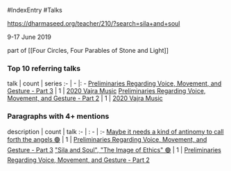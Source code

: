 #IndexEntry #Talks

https://dharmaseed.org/teacher/210/?search=sila+and+soul

9-17 June 2019

part of [[Four Circles, Four Parables of Stone and Light]]

### Top 10 referring talks
talk | count | series
:- | - |: -
<a data-href="Preliminaries Regarding Voice, Movement, and Gesture - Part 3" href="Preliminaries+Regarding+Voice%2C+Movement%2C+and+Gesture+-+Part+3" class="internal-link">Preliminaries Regarding Voice, Movement, and Gesture - Part 3</a> | 1 | <a data-href="2020 Vajra Music" href="2020+Vajra+Music" class="internal-link">2020 Vajra Music</a>
<a data-href="Preliminaries Regarding Voice, Movement, and Gesture - Part 2" href="Preliminaries+Regarding+Voice%2C+Movement%2C+and+Gesture+-+Part+2" class="internal-link">Preliminaries Regarding Voice, Movement, and Gesture - Part 2</a> | 1 | <a data-href="2020 Vajra Music" href="2020+Vajra+Music" class="internal-link">2020 Vajra Music</a>

### Paragraphs with 4+ mentions
description | count | talk
:- | : - | :-
<a aria-label-position="top" aria-label="Preliminaries Regarding Voice, Movement, and Gesture - Part 3 > Maybe it needs a kind of antinomy to call forth the angels 🟢" data-href="Preliminaries Regarding Voice, Movement, and Gesture - Part 3#Maybe it needs a kind of antinomy to call forth the angels 🟢" href="Preliminaries+Regarding+Voice%2C+Movement%2C+and+Gesture+-+Part+3#Maybe+it+needs+a+kind+of+antinomy+to+call+forth+the+angels+%F0%9F%9F%A2" class="internal-link">Maybe it needs a kind of antinomy to call forth the angels 🟢</a> | 1 | <a data-href="Preliminaries Regarding Voice, Movement, and Gesture - Part 3" href="Preliminaries+Regarding+Voice%2C+Movement%2C+and+Gesture+-+Part+3" class="internal-link">Preliminaries Regarding Voice, Movement, and Gesture - Part 3</a>
<a aria-label-position="top" aria-label="Preliminaries Regarding Voice, Movement, and Gesture - Part 2 > Sila and Soul The Image of Ethics 🟢" data-href="Preliminaries Regarding Voice, Movement, and Gesture - Part 2#Sila and Soul The Image of Ethics 🟢" href="Preliminaries+Regarding+Voice%2C+Movement%2C+and+Gesture+-+Part+2#%22Sila+and+Soul%22+%22The+Image+of+Ethics%22+%F0%9F%9F%A2" class="internal-link">&quot;Sila and Soul&quot;, &quot;The Image of Ethics&quot; 🟢</a> | 1 | <a data-href="Preliminaries Regarding Voice, Movement, and Gesture - Part 2" href="Preliminaries+Regarding+Voice%2C+Movement%2C+and+Gesture+-+Part+2" class="internal-link">Preliminaries Regarding Voice, Movement, and Gesture - Part 2</a>

